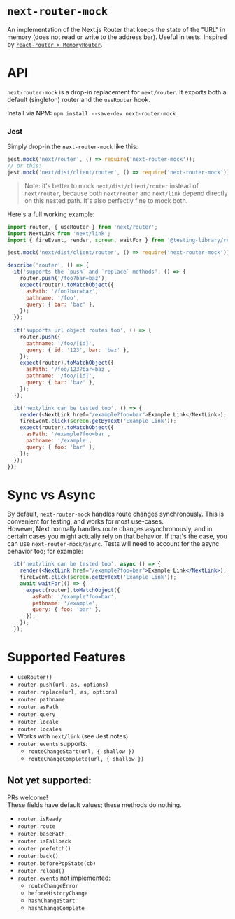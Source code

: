 # `next-router-mock`

An implementation of the Next.js Router that keeps the state of the "URL" in memory (does not read or write to the
address bar). Useful in tests. Inspired
by [`react-router > MemoryRouter`](https://github.com/ReactTraining/react-router/blob/master/packages/react-router/docs/api/MemoryRouter.md).

# API

`next-router-mock` is a drop-in replacement for `next/router`. It exports both a default (singleton) router and
the `useRouter` hook.

Install via NPM: `npm install --save-dev next-router-mock`

### Jest

Simply drop-in the `next-router-mock` like this:

```js
jest.mock('next/router', () => require('next-router-mock'));
// or this:
jest.mock('next/dist/client/router', () => require('next-router-mock'));
```

> Note: it's better to mock `next/dist/client/router` instead of  `next/router`, because both `next/router` and `next/link` depend directly on this nested path. It's also perfectly fine to mock both.

Here's a full working example:

```js
import router, { useRouter } from 'next/router';
import NextLink from 'next/link';
import { fireEvent, render, screen, waitFor } from '@testing-library/react';

jest.mock('next/dist/client/router', () => require('next-router-mock'));

describe('router', () => {
  it('supports the `push` and `replace` methods', () => {
    router.push('/foo?bar=baz');
    expect(router).toMatchObject({
      asPath: '/foo?bar=baz',
      pathname: '/foo',
      query: { bar: 'baz' },
    });
  });
  
  it('supports url object routes too', () => {
    router.push({
      pathname: '/foo/[id]',
      query: { id: '123', bar: 'baz' },
    });
    expect(router).toMatchObject({
      asPath: '/foo/123?bar=baz',
      pathname: '/foo/[id]',
      query: { bar: 'baz' },
    });
  });

  it('next/link can be tested too', () => {
    render(<NextLink href="/example?foo=bar">Example Link</NextLink>);
    fireEvent.click(screen.getByText('Example Link'));
    expect(router).toMatchObject({
      asPath: '/example?foo=bar',
      pathname: '/example',
      query: { foo: 'bar' },
    });
  });
});
```

# Sync vs Async

By default, `next-router-mock` handles route changes synchronously.  This is convenient for testing, and works for most use-cases.  
However, Next normally handles route changes asynchronously, and in certain cases you might actually rely on that behavior.  If that's the case, you can use `next-router-mock/async`.  Tests will need to account for the async behavior too; for example:

```jsx
  it('next/link can be tested too', async () => {
    render(<NextLink href="/example?foo=bar">Example Link</NextLink>);
    fireEvent.click(screen.getByText('Example Link'));
    await waitFor(() => {
      expect(router).toMatchObject({
        asPath: '/example?foo=bar',
        pathname: '/example',
        query: { foo: 'bar' },
      });
    });
  });
```


# Supported Features

- `useRouter()`
- `router.push(url, as, options)`
- `router.replace(url, as, options)`
- `router.pathname`
- `router.asPath`
- `router.query`
- `router.locale`
- `router.locales`
- Works with `next/link` (see Jest notes)
- `router.events` supports:
  - `routeChangeStart(url, { shallow })`
  - `routeChangeComplete(url, { shallow })`

## Not yet supported:

PRs welcome!  
These fields have default values; these methods do nothing.

- `router.isReady`
- `router.route`
- `router.basePath`
- `router.isFallback`
- `router.prefetch()` 
- `router.back()`
- `router.beforePopState(cb)`
- `router.reload()`
- `router.events` not implemented: 
  - `routeChangeError`
  - `beforeHistoryChange`
  - `hashChangeStart`
  - `hashChangeComplete`

